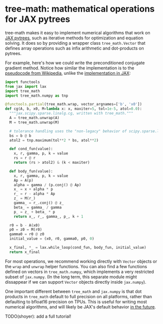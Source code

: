 # tree-math: mathematical operations for JAX pytrees

tree-math makes it easy to implement numerical algorithms that work on
[JAX pytrees](https://jax.readthedocs.io/en/latest/pytrees.html), such as
iterative methods for optimization and equation solving. It does so by providing
a wrapper class `tree_math.Vector` that defines array operations such as
infix arithmetic and dot-products on pytrees.

For example, here's how we could write the preconditioned conjugate gradient
method. Notice how similar the implementation is to the [pseudocode from
Wikipedia](https://en.wikipedia.org/wiki/Conjugate_gradient_method#The_preconditioned_conjugate_gradient_method),
unlike the [implementation in JAX](https://github.com/google/jax/blob/b5aea7bc2da4fb5ef96c87a59bfd1486d8958dd7/jax/_src/scipy/sparse/linalg.py#L111-L121):

```python
import functools
from jax import lax
import tree_math
import tree_math.numpy as tnp

@functools.partial(tree_math.wrap, vector_argnames=['b', 'x0'])
def cg(A, b, x0, M=lambda x: x, maxiter=5, tol=1e-5, atol=0.0):
  """jax.scipy.sparse.linalg.cg, written with tree_math."""
  A = tree_math.unwrap(A)
  M = tree_math.unwrap(M)

  # tolerance handling uses the "non-legacy" behavior of scipy.sparse.linalg.cg
  bs = b @ b
  atol2 = tnp.maximum(tol**2 * bs, atol**2)

  def cond_fun(value):
    x, r, gamma, p, k = value
    rs = r @ r
    return (rs > atol2) & (k < maxiter)

  def body_fun(value):
    x, r, gamma, p, k = value
    Ap = A(p)
    alpha = gamma / (p.conj() @ Ap)
    x_ = x + alpha * p
    r_ = r - alpha * Ap
    z_ = M(r_)
    gamma_ = r_.conj() @ z_
    beta_ = gamma_ / gamma
    p_ = z_ + beta_ * p
    return x_, r_, gamma_, p_, k + 1

  r0 = b - A(x0)
  p0 = z0 = M(r0)
  gamma0 = r0 @ z0
  initial_value = (x0, r0, gamma0, p0, 0)

  x_final, *_ = lax.while_loop(cond_fun, body_fun, initial_value)
  return x_final
```

For most operations, we recommend working directly with `Vector` objects or the
`wrap` and `unwrap` helper functions. You can also find a few functions defined
on vectors in `tree_math.numpy`, which implements a very restricted subset
of `jax.numpy`. (In the long term, this separate module might dissappear if we
can support `Vector` objects directly inside `jax.numpy`).

One important different between `tree_math` and `jax.numpy` is that dot
products in `tree_math` default to full precision on all platforms, rather
than defaulting to bfloat16 precision on TPUs. This is useful for writing most
numerical algorithms, and will likely be JAX's default behavior
[in the future](https://github.com/google/jax/pull/7859).

TODO(shoyer): add a full tutorial!
